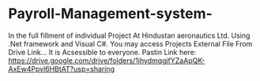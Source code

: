 # Payroll-Management-system-
In the full fillment of individual  Project At Hindustan aeronautics Ltd. Using .Net framework and Visual C#.
You may access Projects External File From Drive Link...
It is Acsessible to everyone.
Pastin Link here: https://drive.google.com/drive/folders/1jhydmqgjfYZaApQK-AxEw4Ppvl6HBtAT?usp=sharing

